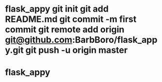 # flask_appy git init git add README.md git commit -m first commit git remote add origin git@github.com:BarbBoro/flask_appy.git git push -u origin master
# flask_appy
